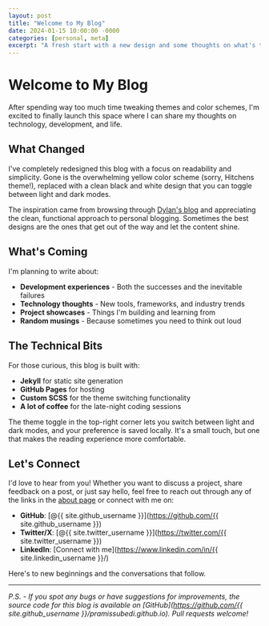 ```yaml
---
layout: post
title: "Welcome to My Blog"
date: 2024-01-15 10:00:00 -0000
categories: [personal, meta]
excerpt: "A fresh start with a new design and some thoughts on what's to come."
---
```


# Welcome to My Blog

After spending way too much time tweaking themes and color schemes, I'm excited to finally launch this space where I can share my thoughts on technology, development, and life.

## What Changed

I've completely redesigned this blog with a focus on readability and simplicity. Gone is the overwhelming yellow color scheme (sorry, Hitchens theme!), replaced with a clean black and white design that you can toggle between light and dark modes. 

The inspiration came from browsing through [Dylan's blog](https://www.dylan.sh) and appreciating the clean, functional approach to personal blogging. Sometimes the best designs are the ones that get out of the way and let the content shine.

## What's Coming

I'm planning to write about:

- **Development experiences** - Both the successes and the inevitable failures
- **Technology thoughts** - New tools, frameworks, and industry trends
- **Project showcases** - Things I'm building and learning from
- **Random musings** - Because sometimes you need to think out loud

## The Technical Bits

For those curious, this blog is built with:
- **Jekyll** for static site generation
- **GitHub Pages** for hosting
- **Custom SCSS** for the theme switching functionality
- **A lot of coffee** for the late-night coding sessions

The theme toggle in the top-right corner lets you switch between light and dark modes, and your preference is saved locally. It's a small touch, but one that makes the reading experience more comfortable.

## Let's Connect

I'd love to hear from you! Whether you want to discuss a project, share feedback on a post, or just say hello, feel free to reach out through any of the links in the [about page](/about) or connect with me on:

- **GitHub**: [@{{ site.github_username }}](https://github.com/{{ site.github_username }})
- **Twitter/X**: [@{{ site.twitter_username }}](https://twitter.com/{{ site.twitter_username }})
- **LinkedIn**: [Connect with me](https://www.linkedin.com/in/{{ site.linkedin_username }}/)

Here's to new beginnings and the conversations that follow.

---

*P.S. - If you spot any bugs or have suggestions for improvements, the source code for this blog is available on [GitHub](https://github.com/{{ site.github_username }}/pramissubedi.github.io). Pull requests welcome!* 